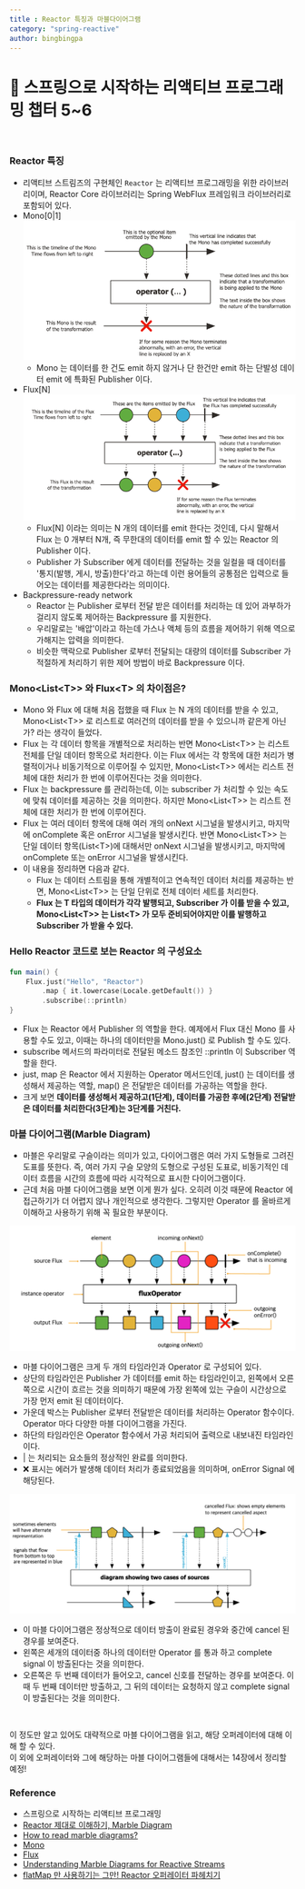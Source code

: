 ```yaml
---
title : Reactor 특징과 마블다이어그램
category: "spring-reactive"
author: bingbingpa
---
```


# 📘 스프링으로 시작하는 리액티브 프로그래밍 챕터 5~6

<br>

### Reactor 특징

- 리액티브 스트림즈의 구현체인 `Reactor` 는 리액티브 프로그래밍을 위한 라이브러리이며,
Reactor Core 라이브러리는 Spring WebFlux 프레임워크 라이브러리로 포함되어 있다.
- Mono[0|1]
  ![mono](mono.png)
  - Mono 는 데이터를 한 건도 emit 하지 않거나 단 한건만 emit 하는 단발성 데이터 emit 에 특화된 Publisher 이다.
- Flux[N]
  ![flux](flux.png)
  - Flux[N] 이라는 의미는 N 개의 데이터를 emit 한다는 것인데, 다시 말해서 Flux 는 0 개부터 N개, 즉 무한대의 데이터를 emit 할 수 있는
  Reactor 의 Publisher 이다.
  - Publisher 가 Subscriber 에게 데이터를 전달하는 것을 일컬을 때 데이터를 '통지(발행, 게시, 방출)한다'라고 하는데 이런 용어들의 공통점은
  입력으로 들어오는 데이터를 제공한다라는 의미이다.
- Backpressure-ready network
  - Reactor 는 Publisher 로부터 전달 받은 데이터를 처리하는 데 있어 과부하가 걸리지 않도록 제어하는
  Backpressure 를 지원한다.
  - 우리말로는 '배압'이라고 하는데 가스나 액체 등의 흐름을 제어하기 위해 역으로 가해지는 압력을 의미한다.
  - 비슷한 맥락으로 Publisher 로부터 전달되는 대량의 데이터를 Subscriber 가 적절하게 처리하기 위한 제어 방법이 바로 Backpressure 이다.

### Mono\<List\<T>> 와 Flux\<T> 의 차이점은?
- Mono 와 Flux 에 대해 처음 접했을 때 Flux 는 N 개의 데이터를 받을 수 있고, Mono\<List\<T>> 로 리스트로 여러건의
데이터를 받을 수 있으니까 같은게 아닌가? 라는 생각이 들었다.
- Flux 는 각 데이터 항목을 개별적으로 처리하는 반면 Mono\<List\<T>> 는 리스트 전체를 단일 데이터 항목으로 처리한다. 이는 Flux 에서는 각 항목에
대한 처리가 병렬적이거나 비동기적으로 이루어질 수 있지만, Mono\<List\<T>> 에서는 리스트 전체에 대한 처리가 한 번에 이루어진다는 것을 의미한다.
- Flux 는 backpressure 를 관리하는데, 이는 subscriber 가 처리할 수 있는 속도에 맞춰 데이터를 제공하는 것을 의미한다. 하지만 Mono\<List\<T>>
는 리스트 전체에 대한 처리가 한 번에 이루어진다.
- Flux 는 여러 데이터 항목에 대해 여러 개의 onNext 시그널을 발생시키고, 마지막에 onComplete 혹은 onError 시그널을 발생시킨다. 반면 Mono\<List\<T>>
는 단일 데이터 항목(List\<T>)에 대해서만 onNext 시그널을 발생시키고, 마지막에 onComplete 또는 onError 시그널을 발생시킨다.
- 이 내용을 정리하면 다음과 같다.
  - Flux 는 데이터 스트림을 통해 개별적이고 연속적인 데이터 처리를 제공하는 반면, Mono\<List\<T>> 는 단일 단위로 전체 데이터 세트를 처리한다.
  - **Flux 는 T 타입의 데이터가 각각 발행되고, Subscriber 가 이를 받을 수 있고, Mono\<List\<T>> 는 List\<T> 가 모두 준비되어야지만
  이를 발행하고 Subscriber 가 받을 수 있다.**

### Hello Reactor 코드로 보는 Reactor 의 구성요소
~~~kotlin
fun main() {
    Flux.just("Hello", "Reactor")
        .map { it.lowercase(Locale.getDefault()) }
        .subscribe(::println)
}
~~~
- Flux 는 Reactor 에서 Publisher 의 역할을 한다. 예제에서 Flux 대신 Mono 를 사용할 수도 있고, 이때는 하나의 데이터만을 Mono.just() 로
Publish 할 수도 있다.
- subscribe 메서드의 파라미터로 전달된 메소드 참조인 ::println 이 Subscriber 역할을 한다.
- just, map 은 Reactor 에서 지원하는 Operator 메서드인데, just() 는 데이터를 생성해서 제공하는 역할, map() 은 전달받은 데이터를
가공하는 역할을 한다.
- 크게 보면 **데이터를 생성해서 제공하고(1단계), 데이터를 가공한 후에(2단계) 전달받은 데이터를 처리한다(3단계)는 3단계를 거친다.**

### 마블 다이어그램(Marble Diagram)

- 마블은 우리말로 구슬이라는 의미가 있고, 다이어그램은 여러 가지 도형들로 그려진 도표를 뜻한다. 즉, 여러 가지 구슬 모양의 도형으로 구성된 도표로,
비동기적인 데이터 흐름을 시간의 흐름에 따라 시각적으로 표시한 다이어그램이다.
- 근데 처음 마블 다이어그램을 보면 이게 뭔가 싶다. 오히려 이것 때문에
Reactor 에 접근하기가 더 어렵지 않나 개인적으로 생각한다. 그렇지만 Operator 를 올바르게 이해하고 사용하기 위해 꼭 필요한 부분이다.

![marble-diagram](marble-diagram.png)
- 마블 다이어그램은 크게 두 개의 타임라인과 Operator 로 구성되어 있다.
- 상단의 타임라인은 Publisher 가 데이터를 emit 하는 타임라인이고, 왼쪽에서 오른쪽으로 시간이 흐르는 것을 의미하기 때문에
가장 왼쪽에 있는 구슬이 시간상으로 가장 먼저 emit 된 데이터이다.
- 가운데 박스는 Publisher 로부터 전달받은 데이터를 처리하는 Operator 함수이다. Operator 마다 다양한 마블 다이어그램을 가진다.
- 하단의 타임라인은 Operator 함수에서 가공 처리되어 출력으로 내보내진 타임라인이다.
- | 는 처리되는 요소들의 정상적인 완료를 의미한다.
- ❌ 표시는 에러가 발생해 데이터 처리가 종료되었음을 의미하며, onError Signal 에 해당된다.

![two-cases-of-sources](two-cases-of-sources.png)
- 이 마블 다이어그램은 정상적으로 데이터 방출이 완료된 경우와 중간에 cancel 된 경우를 보여준다.
- 왼쪽은 세개의 데이터중 하나의 데이터만 Operator 를 통과 하고 complete signal 이 방출된다는 것을 의미한다.
- 오른쪽은 두 번째 데이터가 들어오고, cancel 신호를 전달하는 경우를 보여준다. 이때 두 번째 데이터만 방출하고, 그 뒤의 데이터는 요청하지 않고
complete signal 이 방출된다는 것을 의미한다.

<br>

이 정도만 알고 있어도 대략적으로 마블 다이어그램을 읽고, 해당 오퍼레이터에 대해 이해 할 수 있다.<br>
이 외에 오퍼레이터와 그에 해당하는 마블 다이어그램들에 대해서는 14장에서 정리할 예정!

### Reference
- 스프링으로 시작하는 리액티브 프로그래밍
- [Reactor 제대로 이해하기, Marble Diagram](https://gngsn.tistory.com/226)
- [How to read marble diagrams?](https://projectreactor.io/docs/core/release/reference/#howtoReadMarbles)
- [Mono](https://projectreactor.io/docs/core/release/api/reactor/core/publisher/Mono.html#flatMap-java.util.function.Function)
- [Flux](https://projectreactor.io/docs/core/release/api/reactor/core/publisher/Flux.html#flatMap-java.util.function.Function)
- [Understanding Marble Diagrams for Reactive Streams](https://medium.com/@jshvarts/read-marble-diagrams-like-a-pro-3d72934d3ef5)
- [flatMap 만 사용하기는 그만! Reactor 오퍼레이터 파헤치기](https://d2.naver.com/helloworld/2771091)
